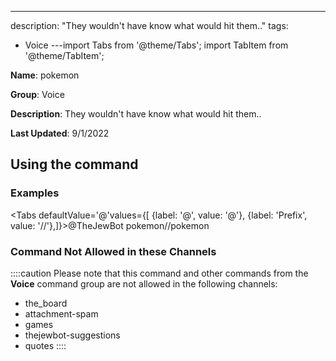 ---
description: "They wouldn't have know what would hit them.."
tags:
  - Voice
---import Tabs from '@theme/Tabs';
import TabItem from '@theme/TabItem';

**Name**: pokemon

**Group**: Voice

**Description**: They wouldn't have know what would hit them..

**Last Updated**: 9/1/2022

## Using the command

### Examples
<Tabs defaultValue='@'values={[ {label: '@', value: '@'}, {label: 'Prefix', value: '//'},]}><TabItem value='@'>@TheJewBot pokemon</TabItem><TabItem value='//'>//pokemon</TabItem></Tabs>

### Command Not Allowed in these Channels
::::caution Please note that this command and other commands from the **Voice** command group are not allowed in the following channels:
- the_board
- attachment-spam
- games
- thejewbot-suggestions
- quotes
::::
